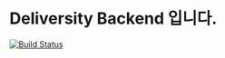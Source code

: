 # Deliversity Backend 입니다.
[![Build Status](https://travis-ci.com/Skyhyunmi/Deliversity_backend.svg?token=cJp4ZrbSHxsQMoD64kwe&branch=master)](https://travis-ci.com/Skyhyunmi/Deliversity_backend)
